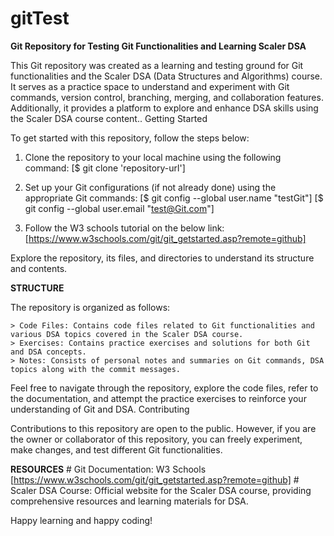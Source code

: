 # gitTest
**Git Repository for Testing Git Functionalities and Learning Scaler DSA**

This Git repository was created as a learning and testing ground for Git functionalities and the Scaler DSA (Data Structures and Algorithms) course. It serves as a practice space to understand and experiment with Git commands, version control, branching, merging, and collaboration features. Additionally, it provides a platform to explore and enhance DSA skills using the Scaler DSA course content..
Getting Started

To get started with this repository, follow the steps below:

1. Clone the repository to your local machine using the following command:
[$ git clone 'repository-url']

2. Set up your Git configurations (if not already done) using the appropriate Git commands:
[$ git config --global user.name "testGit"]
[$ git config --global user.email "test@Git.com"]
    
3. Follow the W3 schools tutorial on the below link:
[https://www.w3schools.com/git/git_getstarted.asp?remote=github]

Explore the repository, its files, and directories to understand its structure and contents.

**STRUCTURE**

The repository is organized as follows:

    > Code Files: Contains code files related to Git functionalities and various DSA topics covered in the Scaler DSA course.
    > Exercises: Contains practice exercises and solutions for both Git and DSA concepts.
    > Notes: Consists of personal notes and summaries on Git commands, DSA topics along with the commit messages.

Feel free to navigate through the repository, explore the code files, refer to the documentation, and attempt the practice exercises to reinforce your understanding of Git and DSA.
Contributing

Contributions to this repository are open to the public. 
However, if you are the owner or collaborator of this repository, you can freely experiment, make changes, and test different Git functionalities.

**RESOURCES**
    # Git Documentation: W3 Schools [https://www.w3schools.com/git/git_getstarted.asp?remote=github]
    # Scaler DSA Course: Official website for the Scaler DSA course, providing comprehensive resources and learning materials for DSA.

Happy learning and happy coding!
